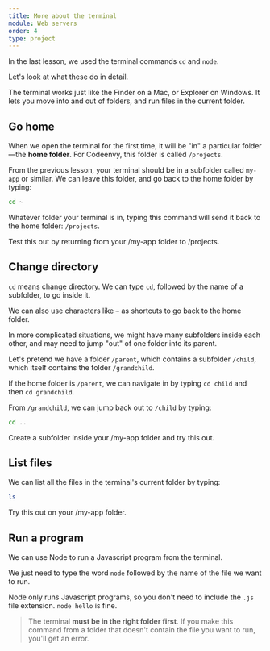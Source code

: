 ```yaml
---
title: More about the terminal
module: Web servers
order: 4
type: project
---
```


In the last lesson, we used the terminal commands `cd` and `node`.

Let's look at what these do in detail.

The terminal works just like the Finder on a Mac, or Explorer on Windows. It lets you move into and out of folders, and run files in the current folder.

## Go home
When we open the terminal for the first time, it will be "in" a particular folder—the **home folder**. For Codeenvy, this folder is called `/projects`.

From the previous lesson, your terminal should be in a subfolder called `my-app` or similar. We can leave this folder, and go back to the home folder by typing:

```bash
cd ~
```

Whatever folder your terminal is in, typing this command will send it back to the home folder: `/projects`.

<div class="todo">Test this out by returning from your /my-app folder to /projects.</div>

## Change directory

`cd` means change directory. We can type `cd`, followed by the name of a subfolder, to go inside it.

We can also use characters like `~` as shortcuts to go back to the home folder.

In more complicated situations, we might have many subfolders inside each other, and may need to jump "out" of one folder into its parent.

Let's pretend we have a folder `/parent`, which contains a subfolder `/child`, which itself contains the folder `/grandchild`.

If the home folder is `/parent`, we can navigate in by typing `cd child` and then `cd grandchild`.

From `/grandchild`, we can jump back out to `/child` by typing:

```bash
cd ..
```

<div class="todo">Create a subfolder inside your /my-app folder and try this out.</div>

## List files
We can list all the files in the terminal's current folder by typing:

```bash
ls
```

<div class="todo">Try this out on your /my-app folder.</div>

## Run a program

We can use Node to run a Javascript program from the terminal.

We just need to type the word `node` followed by the name of the file we want to run.

Node only runs Javascript programs, so you don't need to include the `.js` file extension. `node hello` is fine.

> The terminal **must be in the right folder first**. If you make this command from a folder that doesn't contain the file you want to run, you'll get an error.
